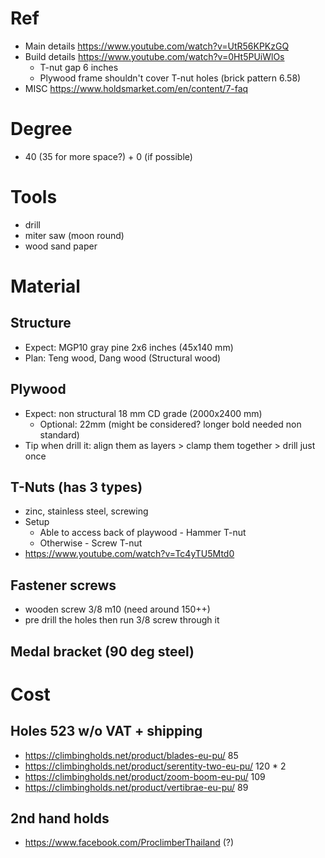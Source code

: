 # Ref
- Main details https://www.youtube.com/watch?v=UtR56KPKzGQ
- Build details https://www.youtube.com/watch?v=0Ht5PUiWlOs
  - T-nut gap 6 inches
  - Plywood frame shouldn't cover T-nut holes (brick pattern 6.58)
- MISC https://www.holdsmarket.com/en/content/7-faq

# Degree
  - 40 (35 for more space?) + 0 (if possible)

# Tools
  - drill
  - miter saw (moon round)
  - wood sand paper

# Material
## Structure
  - Expect: MGP10 gray pine 2x6 inches (45x140 mm)
  - Plan: Teng wood, Dang wood (Structural wood)
## Plywood
  - Expect: non structural 18 mm CD grade (2000x2400 mm)
    - Optional: 22mm (might be considered? longer bold needed non standard)
  - Tip when drill it: align them as layers > clamp them together > drill just once
## T-Nuts (has 3 types)
  - zinc, stainless steel, screwing
  - Setup
    - Able to access back of playwood - Hammer T-nut
    - Otherwise - Screw T-nut
  - https://www.youtube.com/watch?v=Tc4yTU5Mtd0
## Fastener screws
  - wooden screw 3/8 m10 (need around 150++)
  - pre drill the holes then run 3/8 screw through it
## Medal bracket (90 deg steel)

# Cost
## Holes 523 w/o VAT + shipping
- https://climbingholds.net/product/blades-eu-pu/ 85
- https://climbingholds.net/product/serentity-two-eu-pu/ 120 * 2
- https://climbingholds.net/product/zoom-boom-eu-pu/ 109
- https://climbingholds.net/product/vertibrae-eu-pu/ 89

## 2nd hand holds
- https://www.facebook.com/ProclimberThailand (?)
